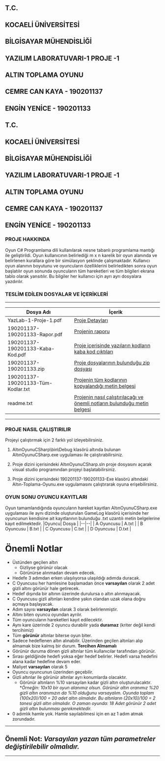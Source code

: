 ## T.C.
## KOCAELİ ÜNİVERSİTESİ
## BİLGİSAYAR MÜHENDİSLİĞİ
## YAZILIM LABORATUVARI-1 PROJE -1 
## ALTIN TOPLAMA OYUNU
## CEMRE CAN KAYA - 190201137
## ENGİN YENİCE - 190201133


## T.C.
## KOCAELİ ÜNİVERSİTESİ
## BİLGİSAYAR MÜHENDİSLİĞİ
## YAZILIM LABORATUVARI-1 PROJE -1 
## ALTIN TOPLAMA OYUNU
## CEMRE CAN KAYA - 190201137
## ENGİN YENİCE - 190201133



### PROJE HAKKINDA
Oyun C# Programlama dili kullanılarak nesne tabanlı programlama mantığı ile geliştirildi. Oyun kullanıcının belirlediği m x n karelik bir oyun alanında ve belirlenen kurallara göre bir simülasyon şeklinde çalışmaktadır. Kullanıcı oyun alanının boyutunu ve oyuncuların özelliklerini belirledikten sonra oyun başlatılır oyun sonunda oyuncuların tüm hareketleri ve tüm bilgileri ekrana tablo olarak yansıtılır. Bu bilgiler her kullanıcı için ayrı ayrı dosyalara yazdırılır.	
### TESLİM EDİLEN DOSYALAR VE İÇERİKLERİ
---

|Dosya Adı| İçerik  |
|--|--|
|  YazLab-1-Proje-1.pdf  | [Proje Detayları](https://github.com/enginyenice/Altin-Toplama-Oyunu-YazLab-1-Proje-1/blob/master/D%C3%B6k%C3%BCmanlar/D%C3%B6k%C3%BCmanlar/PDF%20D%C3%B6k%C3%BCman.pdf) |
|  190201137-190201133-Rapor.pdf  | [Projenin raporu](https://github.com/enginyenice/Altin-Toplama-Oyunu-YazLab-1-Proje-1/blob/master/D%C3%B6k%C3%BCmanlar/Proje%20Teslim%20Dosyalar%C4%B1/190201137-190201133-Rapor.pdf) |
|  190201137-190201133-Kaba-Kod.pdf  | [Proje içerisinde yazıların kodların kaba kod çıktıları](https://github.com/enginyenice/Altin-Toplama-Oyunu-YazLab-1-Proje-1/blob/master/D%C3%B6k%C3%BCmanlar/Proje%20Teslim%20Dosyalar%C4%B1/190201137-190201133-Kaba-Kod.pdf) |
|  190201137-190201133.zip  | [Proje dosyalarının bulunduğu zip dosyası](https://github.com/enginyenice/Altin-Toplama-Oyunu-YazLab-1-Proje-1/blob/master/D%C3%B6k%C3%BCmanlar/Proje%20Teslim%20Dosyalar%C4%B1/190201137-%20190201133-Proje.zip) ||
|  190201137-190201133-Tüm-Kodlar.txt | [Projenin tüm kodlarının kopyalandığı metin belgesi](https://github.com/enginyenice/Altin-Toplama-Oyunu-YazLab-1-Proje-1/blob/master/D%C3%B6k%C3%BCmanlar/Proje%20Teslim%20Dosyalar%C4%B1/190201137-190201133.txt) |
|  readme.txt  | [Projenin nasıl çalıştırılacağı ve önemli notların bulunduğu metin belgesi](https://github.com/enginyenice/Altin-Toplama-Oyunu-YazLab-1-Proje-1/blob/master/D%C3%B6k%C3%BCmanlar/Proje%20Teslim%20Dosyalar%C4%B1/readme.txt)	


---
### PROJE NASIL ÇALIŞTIRILIR
 Projeyi çalıştırmak için 2 farklı yol izleyebilirsiniz.	

 1. AltınOyunuCSharp\bin\Debug klasörü altında bulunan
    AltınOyunuCSharp.exe uygulaması ile çalıştırabilirsiniz.
    
 2. Proje dizini içerisindeki AltınOyunuCSharp.sln proje dosyasını açarak visual studio programından projeyi başlatabilirsiniz.
 3. Proje dizini içerisindeki 190201137-190201133-Exe klasörü altındaki Altın-Toplama-Oyunu.exe uygulamasını çalıştırarak oyuna erişebilirsiniz.

### OYUN SONU OYUNCU KAYITLARI
 Oyun tamamlandığında oyuncuların hareket kayıtları AltınOyunuCSharp.exe uygulaması ile aynı dizinde oluşturulan GameLog klasörü içerisinde her oyuncunun kendisine ait kayıtlarının bulunduğu .txt uzantılı metin belgelerine kayıt edilmektedir.
|Oyuncu| Dosya  |
|--|--|
| A Oyuncusu | A.txt |
| B Oyuncusu | B.txt |
| C Oyuncusu | C.txt |
| D Oyuncusu | D.txt |















# Önemli Notlar

 - Üstünden geçilen altın
	 - Gizliyse görünür olacak
	 - Görünürse alınmadan devam edecek.
 - Hedefe 3 adımdan erken ulaşılıyorsa ulaşıldığı adımda duracak.
 - C Oyuncusu her hamlesine başlamadan önce **varsayılan** olarak 2 adet gizli altını görünür hale getirecek.
 - Hedef dışında bir altının üzerinde durulursa o altın alınmayacak.
 - C Oyuncusu gizli altınları  kendine yakın olandan uzak olana doğru açmaya başlayacak.
 - Adım sayısı **varsayılan** olarak 3 olarak belirlenmiştir.
 - Altını biten oyuncu oyundan ayrılır.
 - Tüm oyuncuların hareketleri kayıt edilecektir.
 - Aynı kare üzerinde 2 oyuncu durabilir yada **duramaz** (kriter değil kendi tercihimiz)
 - Tüm **görünür** altınlar biterse oyun biter.
 - Sadece hedeflenen altın alınabilir. Üzerinden geçilen altınları alıp almamak bize kalmış bir durum. **Tercihen Almamalı**
 - Görünür duruma dönen gizli altınlar tüm kullanıcılar tarafından görünür.
 - Sırası geldiğinde hedefi yoksa eğer hedef belirler. Hedefi varsa hedefini alana kadar hedefine devam eder.
 - Maliyet **varsayılan** olarak 5
 - Oyuncu oyuncunun üzerinden geçebilir.
 - Gizli altınlar ile görünür altınlar ayrı konumlarda olacaktır.
	 - Görünür altınların %10 varsayılan kadar gizli altın oluşturulacaktır. **Örneğin: 10x10 bir oyun alanımız olsun. Görünür altın oranımız %20 gizli altın oranımızın da %10 olduğunu varsayalım. Oyunda toplam (100x20)/100 = 20 adet altın olmalıdır. Bu altınların (20x10)/100 = 2 tanesi gizli altın olmalıdır. O zaman oyunda: 18 Adet görünür 2 adet gizli altın bulunması gerekmektedir.*
 - 0 adımlık hamle yok. Hamle sayılabilmesi için en az 1 adım atmak zorundadır.

***

## Önemli Not: *Varsayılan yazan tüm parametreler değiştirilebilir olmalıdır.*

***
